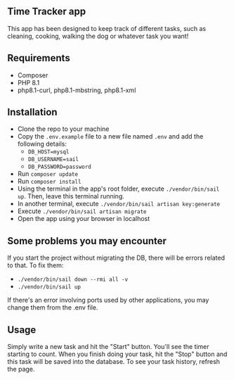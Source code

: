 ## Time Tracker app

This app has been designed to keep track of different tasks, such as cleaning, cooking, walking the dog or whatever task you want!

## Requirements

- Composer
- PHP 8.1
- php8.1-curl, php8.1-mbstring, php8.1-xml

## Installation

- Clone the repo to your machine
- Copy the `.env.example` file to a new file named `.env` and add the following details:
    - `DB_HOST=mysql`
    - `DB_USERNAME=sail`
    - `DB_PASSWORD=password`
- Run `composer update`
- Run `composer install`
- Using the terminal in the app's root folder, execute `./vendor/bin/sail up`. Then, leave this terminal running.
- In another terminal, execute `./vendor/bin/sail artisan key:generate`
- Execute `./vendor/bin/sail artisan migrate`
- Open the app using your browser in localhost

## Some problems you may encounter

If you start the project without migrating the DB, there will be errors related to that. To fix them:
- `./vendor/bin/sail down --rmi all -v`
- `./vendor/bin/sail up`

If there's an error involving ports used by other applications, you may change them from the .env file.

## Usage

Simply write a new task and hit the "Start" button. You'll see the timer starting to count. When you finish doing your task, hit the "Stop" button and this task will be saved into the database. To see your task history, refresh the page.
